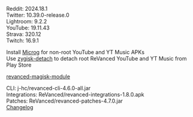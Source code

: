 Reddit: 2024.18.1  
Twitter: 10.39.0-release.0  
Lightroom: 9.2.2  
YouTube: 19.11.43  
Strava: 320.12  
Twitch: 16.9.1  

Install [Microg](https://github.com/ReVanced/GmsCore/releases) for non-root YouTube and YT Music APKs  
Use [zygisk-detach](https://github.com/j-hc/zygisk-detach) to detach root ReVanced YouTube and YT Music from Play Store  

[revanced-magisk-module](https://github.com/j-hc/revanced-magisk-module)
  
CLI: j-hc/revanced-cli-4.6.0-all.jar  
Integrations: ReVanced/revanced-integrations-1.8.0.apk  
Patches: ReVanced/revanced-patches-4.7.0.jar  
[Changelog](https://github.com/ReVanced/revanced-patches/releases/tag/v4.7.0)  
